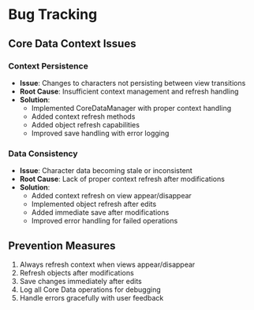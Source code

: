 # Bug Tracking

## Core Data Context Issues

### Context Persistence
- **Issue**: Changes to characters not persisting between view transitions
- **Root Cause**: Insufficient context management and refresh handling
- **Solution**: 
  - Implemented CoreDataManager with proper context handling
  - Added context refresh methods
  - Added object refresh capabilities
  - Improved save handling with error logging

### Data Consistency
- **Issue**: Character data becoming stale or inconsistent
- **Root Cause**: Lack of proper context refresh after modifications
- **Solution**:
  - Added context refresh on view appear/disappear
  - Implemented object refresh after edits
  - Added immediate save after modifications
  - Improved error handling for failed operations

## Prevention Measures
1. Always refresh context when views appear/disappear
2. Refresh objects after modifications
3. Save changes immediately after edits
4. Log all Core Data operations for debugging
5. Handle errors gracefully with user feedback 